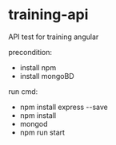 # training-api
API test for training angular

precondition:
+ install npm
+ install mongoBD

run cmd:
- npm install express --save
- npm install
- mongod
- npm run start
